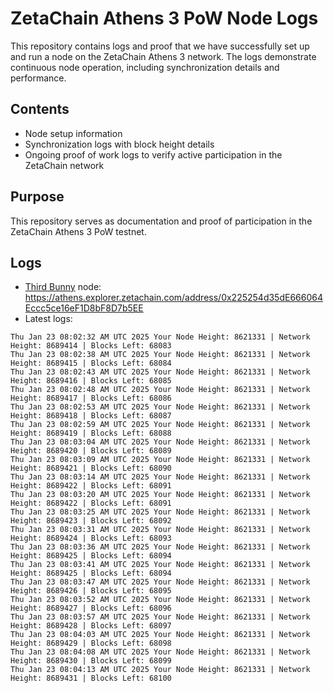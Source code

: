 # ZetaChain Athens 3 PoW Node Logs
This repository contains logs and proof that we have successfully set up and run a node on the ZetaChain Athens 3 network. The logs demonstrate continuous node operation, including synchronization details and performance.

## Contents
- Node setup information
- Synchronization logs with block height details
- Ongoing proof of work logs to verify active participation in the ZetaChain network

## Purpose
This repository serves as documentation and proof of participation in the ZetaChain Athens 3 PoW testnet.

## Logs

- [Third Bunny](https://thirdbunny.xyz/) node: https://athens.explorer.zetachain.com/address/0x225254d35dE666064Eccc5ce16eF1D8bF8D7b5EE
- Latest logs:
```
Thu Jan 23 08:02:32 AM UTC 2025 Your Node Height: 8621331 | Network Height: 8689414 | Blocks Left: 68083
Thu Jan 23 08:02:38 AM UTC 2025 Your Node Height: 8621331 | Network Height: 8689415 | Blocks Left: 68084
Thu Jan 23 08:02:43 AM UTC 2025 Your Node Height: 8621331 | Network Height: 8689416 | Blocks Left: 68085
Thu Jan 23 08:02:48 AM UTC 2025 Your Node Height: 8621331 | Network Height: 8689417 | Blocks Left: 68086
Thu Jan 23 08:02:53 AM UTC 2025 Your Node Height: 8621331 | Network Height: 8689418 | Blocks Left: 68087
Thu Jan 23 08:02:59 AM UTC 2025 Your Node Height: 8621331 | Network Height: 8689419 | Blocks Left: 68088
Thu Jan 23 08:03:04 AM UTC 2025 Your Node Height: 8621331 | Network Height: 8689420 | Blocks Left: 68089
Thu Jan 23 08:03:09 AM UTC 2025 Your Node Height: 8621331 | Network Height: 8689421 | Blocks Left: 68090
Thu Jan 23 08:03:14 AM UTC 2025 Your Node Height: 8621331 | Network Height: 8689422 | Blocks Left: 68091
Thu Jan 23 08:03:20 AM UTC 2025 Your Node Height: 8621331 | Network Height: 8689422 | Blocks Left: 68091
Thu Jan 23 08:03:25 AM UTC 2025 Your Node Height: 8621331 | Network Height: 8689423 | Blocks Left: 68092
Thu Jan 23 08:03:31 AM UTC 2025 Your Node Height: 8621331 | Network Height: 8689424 | Blocks Left: 68093
Thu Jan 23 08:03:36 AM UTC 2025 Your Node Height: 8621331 | Network Height: 8689425 | Blocks Left: 68094
Thu Jan 23 08:03:41 AM UTC 2025 Your Node Height: 8621331 | Network Height: 8689425 | Blocks Left: 68094
Thu Jan 23 08:03:47 AM UTC 2025 Your Node Height: 8621331 | Network Height: 8689426 | Blocks Left: 68095
Thu Jan 23 08:03:52 AM UTC 2025 Your Node Height: 8621331 | Network Height: 8689427 | Blocks Left: 68096
Thu Jan 23 08:03:57 AM UTC 2025 Your Node Height: 8621331 | Network Height: 8689428 | Blocks Left: 68097
Thu Jan 23 08:04:03 AM UTC 2025 Your Node Height: 8621331 | Network Height: 8689429 | Blocks Left: 68098
Thu Jan 23 08:04:08 AM UTC 2025 Your Node Height: 8621331 | Network Height: 8689430 | Blocks Left: 68099
Thu Jan 23 08:04:13 AM UTC 2025 Your Node Height: 8621331 | Network Height: 8689431 | Blocks Left: 68100
```
